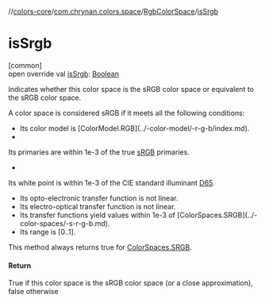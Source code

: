 //[colors-core](../../../index.md)/[com.chrynan.colors.space](../index.md)/[RgbColorSpace](index.md)/[isSrgb](is-srgb.md)

# isSrgb

[common]\
open override val [isSrgb](is-srgb.md): [Boolean](https://kotlinlang.org/api/latest/jvm/stdlib/kotlin/-boolean/index.html)

Indicates whether this color space is the sRGB color space or equivalent to the sRGB color space.

A color space is considered sRGB if it meets all the following conditions:

<ul><li>Its color model is [ColorModel.RGB](../-color-model/-r-g-b/index.md).</li><li></li></ul>

Its primaries are within 1e-3 of the true [sRGB](../-color-spaces/-s-r-g-b.md) primaries.

<ul><li></li></ul>

Its white point is within 1e-3 of the CIE standard illuminant [D65](../-illuminant/-d65.md).

<ul><li>Its opto-electronic transfer function is not linear.</li><li>Its electro-optical transfer function is not linear.</li><li>Its transfer functions yield values within 1e-3 of [ColorSpaces.SRGB](../-color-spaces/-s-r-g-b.md).</li><li>Its range is [0..1].</li></ul>

This method always returns true for [ColorSpaces.SRGB](../-color-spaces/-s-r-g-b.md).

#### Return

True if this color space is the sRGB color space (or a close approximation), false otherwise
